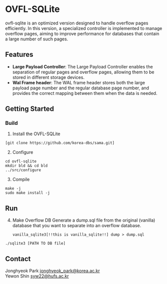 # OVFL-SQLite


ovfl-sqlite is an optimized version designed to handle overflow pages efficiently.
In this version, a specialized controller is implemented to manage overflow pages, aiming to improve performance for databases that contain a large number of such pages.

## Features

- **Large Payload Controller**:
  The Large Payload Controller enables the separation of regular pages and overflow pages, allowing them to be stored in different storage devices.
- **Wal Frame header**:
  The WAL frame header stores both the large payload page number and the regular database page number, and provides the correct mapping between them when the data is needed.



## Getting Started

### Build
1. Install the OVFL-SQLite
```
[git clone https://github.com/korea-dbs/sama.git]
```


2. Configure
```
cd ovfl-sqlite
mkdir bld && cd bld
../src/configure
```

3. Compile
```
make -j
sudo make install -j
```

## Run
4. Make Overflow DB
   Generate a dump.sql file from the original (vanilla) database that you want to separate into an overflow database.
   ```
   vanilla_sqlite3[!!this is vanilla_sqlite!!] dump > dump.sql
   ```
```
./sqlite3 [PATH TO DB file]
```


## Contact

Jonghyeok Park jonghyeok_park@korea.ac.kr  
Yewon Shin syw22@hufs.ac.kr


